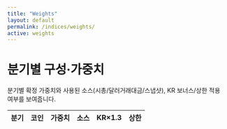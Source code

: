 ```yaml
---
title: "Weights"
layout: default
permalink: /indices/weights/
active: weights
---
```




# 분기별 구성·가중치

<p>분기별 확정 가중치와 사용된 소스(시총/달러거래대금/스냅샷), KR 보너스/상한 적용 여부를 보여줍니다.</p>

<table id="wq" style="width:100%;border-collapse:collapse">
  <thead>
    <tr>
      <th style="text-align:left">분기</th>
      <th style="text-align:left">코인</th>
      <th style="text-align:right">가중치</th>
      <th style="text-align:left">소스</th>
      <th style="text-align:center">KR×1.3</th>
      <th style="text-align:center">상한</th>
    </tr>
  </thead>
  <tbody></tbody>
</table>

<script>
const WQ_CSV = "https://docs.google.com/spreadsheets/d/e/2PACX-1vTndyrPd3WWwFtfzv2CZxJeDcH-l8ibQIdO5ouYS4HsaGpbeXQQbs6WEr9qPqqZbRoT6cObdFxJpief/pub?gid=1645238012&single=true&output=csv";

async function getCsv(u){const r=await fetch(u+(u.includes('?')?'&':'?')+'v='+Date.now(),{cache:'no-store'});if(!r.ok)throw new Error(r.status);return r.text();}
function parseCsv(t){
  const L=t.trim().split(/\r?\n/), H=L.shift().split(",");
  const I=k=>H.indexOf(k);
  return L.map(l=>{
    const c=l.split(",");
    return {
      q:c[I("quarter")],
      coin:c[I("coin_id")] || c[I("symbol")] || "",
      w:parseFloat(c[I("weight")]),
      src:(c[I("source_used")]||"").trim(),
      kb:(c[I("kr_bonus")]||c[I("kr_bonus_applied")]||"").toLowerCase()==="true",
      cap:(c[I("cap_applied")]||"").toLowerCase()==="true"
    };
  }).filter(r=>Number.isFinite(r.w));
}
function renderRows(rows){
  // 분기+코인 정렬
  rows.sort((a,b)=>a.q.localeCompare(b.q)||a.coin.localeCompare(b.coin));
  const tb=document.querySelector("#wq tbody");
  tb.innerHTML = rows.map(r=>`
    <tr>
      <td>${r.q}</td>
      <td>${r.coin}</td>
      <td style="text-align:right">${(r.w*100).toFixed(2)}%</td>
      <td>${r.src||"-"}</td>
      <td style="text-align:center">${r.kb?"예":"-"}</td>
      <td style="text-align:center">${r.cap?"적용":"-"}</td>
    </tr>`).join("");
}
getCsv(WQ_CSV).then(parseCsv).then(renderRows)
  .catch(e=>document.querySelector("#wq tbody").innerHTML=`<tr><td colspan="6">로드 실패: ${e.message}</td></tr>`);
</script>
